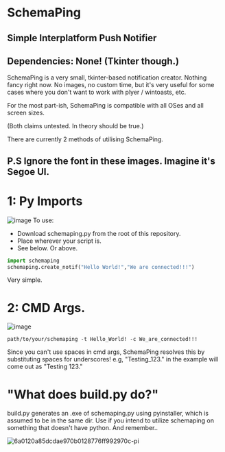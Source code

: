 # SchemaPing
## Simple Interplatform Push Notifier
## Dependencies: None! (Tkinter though.)

SchemaPing is a very small, tkinter-based notification creator.
Nothing fancy right now. No images, no custom time, but it's very useful for some cases where you don't want to work with plyer / wintoasts, etc.

For the most part-ish, SchemaPing is compatible with all OSes and all screen sizes.

(Both claims untested. In theory should be true.)


There are currently 2 methods of utilising SchemaPing.

## P.S Ignore the font in these images. Imagine it's Segoe UI.
# 1: Py Imports
![image](https://github.com/user-attachments/assets/d4ff12ad-ff37-496b-9ba3-a4cdfb394ac2)
To use:
- Download schemaping.py from the root of this repository.
- Place wherever your script is.
- See below. Or above.
```python
import schemaping
schemaping.create_notif("Hello World!","We are connected!!!")
```
Very simple. 
# 2: CMD Args.
![image](https://github.com/user-attachments/assets/cab69632-6807-4df5-a91a-2f9b0b423a3f)

```
path/to/your/schemaping -t Hello_World! -c We_are_connected!!!
```
Since you can't use spaces in cmd args, SchemaPing resolves this by substituting spaces for underscores!
e.g, "Testing_123." in the example will come out as "Testing 123."

# "What does build.py do?"
build.py generates an .exe of schemaping.py using pyinstaller, which is assumed to be in the same dir.
Use if you intend to utilize schemaping on something that doesn't have python.
And remember..


![6a0120a85dcdae970b0128776ff992970c-pi](https://github.com/user-attachments/assets/d8ff21a2-6686-4b00-8061-392039381810)
